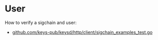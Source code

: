 # User

How to verify a sigchain and user:

- [github.com/keys-pub/keysd/http/client/sigchain_examples_test.go](https://github.com/keys-pub/keysd/blob/master/http/client/sigchain_examples_test.go)
